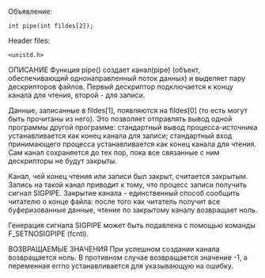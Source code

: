 Объявление:

    int pipe(int fildes[2]);

Header files:

    <unistd.h>

ОПИСАНИЕ
Функция pipe() создает канал(pipe) (объект, обеспечивающий однонаправленный поток данных) и выделяет пару дескрипторов файлов. Первый дескриптор подключается к концу канала для чтения, второй - для записи.

Данные, записанные в fildes[1], появляются на fildes[0] (то есть могут быть прочитаны из него).  Это позволяет отправлять вывод одной программы другой программе: стандартный вывод процесса-источника устанавливается как конец канала для записи; стандартный вход принимающего процесса устанавливается как конец канала для чтения. Сам канал сохраняется до тех пор, пока все связанные с ним дескрипторы не будут закрыты.

Канал, чей конец чтения или записи был закрыт, считается закрытым.  Запись на такой канал приводит к тому, что процесс записи получить сигнал SIGPIPE.  Закрытие канала - единственный способ сообщить читателю о конце файла: после того как читатель получит все буферизованные данные, чтение по закрытому каналу возвращает ноль.

Генерация сигнала SIGPIPE может быть подавлена с помощью команды F_SETNOSIGPIPE (fcntl).

ВОЗВРАЩАЕМЫЕ ЗНАЧЕНИЯ
При успешном создании канала возвращается ноль. В противном случае возвращается значение -1, а переменная errno устанавливается для указывающую на ошибку.